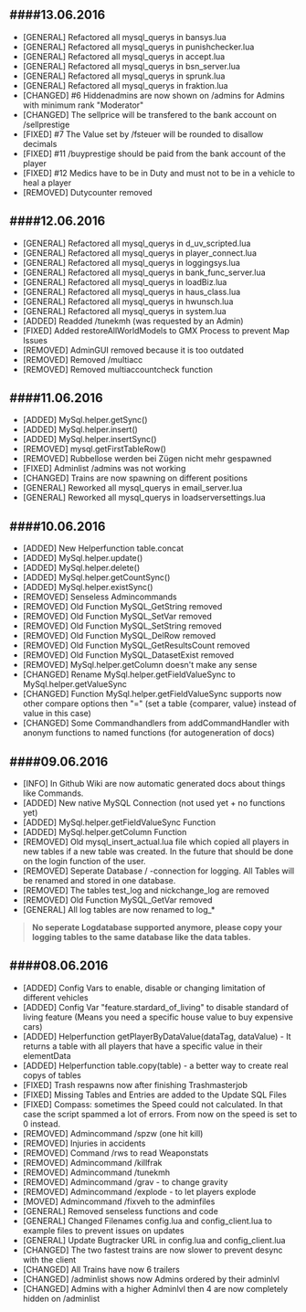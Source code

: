 ####13.06.2016
------
* [GENERAL] Refactored all mysql_querys in bansys.lua
* [GENERAL] Refactored all mysql_querys in punishchecker.lua
* [GENERAL] Refactored all mysql_querys in accept.lua
* [GENERAL] Refactored all mysql_querys in bsn_server.lua
* [GENERAL] Refactored all mysql_querys in sprunk.lua
* [GENERAL] Refactored all mysql_querys in fraktion.lua
* [CHANGED] #6 Hiddenadmins are now shown on /admins for Admins with minimum rank "Moderator"
* [CHANGED] The sellprice will be transfered to the bank account on /sellprestige
* [FIXED] #7 The Value set by /fsteuer will be rounded to disallow decimals
* [FIXED] #11 /buyprestige should be paid from the bank account of the player
* [FIXED] #12 Medics have to be in Duty and must not to be in a vehicle to heal a player
* [REMOVED] Dutycounter removed

####12.06.2016
------
* [GENERAL] Refactored all mysql_querys in d_uv_scripted.lua
* [GENERAL] Refactored all mysql_querys in player_connect.lua
* [GENERAL] Refactored all mysql_querys in loggingsys.lua
* [GENERAL] Refactored all mysql_querys in bank_func_server.lua
* [GENERAL] Refactored all mysql_querys in loadBiz.lua
* [GENERAL] Refactored all mysql_querys in haus_class.lua
* [GENERAL] Refactored all mysql_querys in hwunsch.lua
* [GENERAL] Refactored all mysql_querys in system.lua
* [ADDED] Readded /tunekmh (was requested by an Admin)
* [FIXED] Added restoreAllWorldModels to GMX Process to prevent Map Issues
* [REMOVED] AdminGUI removed because it is too outdated
* [REMOVED] Removed /multiacc
* [REMOVED] Removed multiaccountcheck function 

####11.06.2016
------
* [ADDED] MySql.helper.getSync()
* [ADDED] MySql.helper.insert()
* [ADDED] MySql.helper.insertSync()
* [REMOVED] mysql.getFirstTableRow()
* [REMOVED] Rubbellose werden bei Zügen nicht mehr gespawned
* [FIXED] Adminlist /admins was not working
* [CHANGED] Trains are now spawning on different positions
* [GENERAL] Reworked all mysql_querys in email_server.lua
* [GENERAL] Reworked all mysql_querys in loadserversettings.lua

####10.06.2016
------
* [ADDED] New Helperfunction table.concat
* [ADDED] MySql.helper.update()
* [ADDED] MySql.helper.delete()
* [ADDED] MySql.helper.getCountSync()
* [ADDED] MySql.helper.existSync()
* [REMOVED] Senseless Admincommands
* [REMOVED] Old Function MySQL_GetString removed
* [REMOVED] Old Function MySQL_SetVar removed
* [REMOVED] Old Function MySQL_SetString removed
* [REMOVED] Old Function MySQL_DelRow removed
* [REMOVED] Old Function MySQL_GetResultsCount removed
* [REMOVED] Old Function MySQL_DatasetExist removed
* [REMOVED] MySql.helper.getColumn doesn't make any sense
* [CHANGED] Rename MySql.helper.getFieldValueSync to MySql.helper.getValueSync
* [CHANGED] Function MySql.helper.getFieldValueSync supports now other compare options then "=" (set a table {comparer, value} instead of value in this case)
* [CHANGED] Some Commandhandlers from addCommandHandler with anonym functions to named functions (for autogeneration of docs)

####09.06.2016
------
* [INFO] In Github Wiki are now automatic generated docs about things like Commands.
* [ADDED] New native MySQL Connection (not used yet + no functions yet)
* [ADDED] MySql.helper.getFieldValueSync Function
* [ADDED] MySql.helper.getColumn Function
* [REMOVED] Old mysql_insert_actual.lua file which copied all players in new tables if a new table was created. In the future that should be done on the login function of the user.
* [REMOVED] Seperate Database / -connection for logging. All Tables will be renamed and stored in one database.
* [REMOVED] The tables test_log and nickchange_log are removed
* [REMOVED] Old Function MySQL_GetVar removed
* [GENERAL] All log tables are now renamed to log_*

> <b>No seperate Logdatabase supported anymore, please copy your logging tables to the same database like the data tables.</b>

####08.06.2016
------
* [ADDED] Config Vars to enable, disable or changing limitation of different vehicles
* [ADDED] Config Var "feature.stardard_of_living" to disable standard of living feature (Means you need a specific house value to buy expensive cars)
* [ADDED] Helperfunction getPlayerByDataValue(dataTag, dataValue) - It returns a table with all players that have a specific value in their elementData
* [ADDED] Helperfunction table.copy(table) - a better way to create real copys of tables
* [FIXED] Trash respawns now after finishing Trashmasterjob 
* [FIXED] Missing Tables and Entries are added to the Update SQL Files
* [FIXED] Compass: sometimes the Speed could not calculated. In that case the script spammed a lot of errors. From now on the speed is set to 0 instead.
* [REMOVED] Admincommand /spzw (one hit kill)
* [REMOVED] Injuries in accidents
* [REMOVED] Command /rws to read Weaponstats
* [REMOVED] Admincommand /killfrak
* [REMOVED] Admincommand /tunekmh
* [REMOVED] Admincommand /grav - to change gravity
* [REMOVED] Admincommand /explode - to let players explode
* [MOVED] Admincommand /fixveh to the adminfiles
* [GENERAL] Removed senseless functions and code
* [GENERAL] Changed Filenames config.lua and config_client.lua to example files to prevent issues on updates
* [GENERAL] Update Bugtracker URL in config.lua and config_client.lua
* [CHANGED] The two fastest trains are now slower to prevent desync with the client
* [CHANGED] All Trains have now 6 trailers
* [CHANGED] /adminlist shows now Admins ordered by their adminlvl
* [CHANGED] Admins with a higher Adminlvl then 4 are now completely hidden on /adminlist